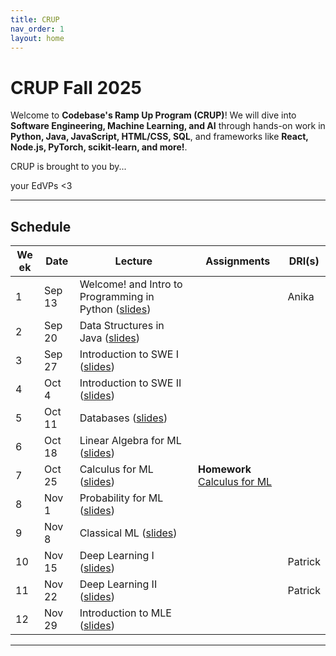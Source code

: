 ```yaml
---
title: CRUP
nav_order: 1
layout: home
---
```


# CRUP Fall 2025

Welcome to **Codebase's Ramp Up Program (CRUP)**! We will dive into **Software Engineering, Machine Learning, and AI** through hands-on work in **Python, Java, JavaScript, HTML/CSS, SQL**, and frameworks like **React, Node.js, PyTorch, scikit-learn, and more!**.

CRUP is brought to you by...

your EdVPs <3

---

## Schedule

<table>
  <thead>
    <tr>
      <th style="max-width: 30px;">Week</th>
      <th>Date</th>
      <th>Lecture</th>
      <th>Assignments</th>
      <th>DRI(s)</th>
    </tr>
  </thead>
  <tbody>
    <tr>
      <td style="max-width: 30px;">1</td>
      <td>Sep 13</td>
      <td>Welcome! and Intro to Programming in Python (<a href="https://docs.google.com/presentation/d/1qIpgvEjE79MUhFeDaQFaAQRr6w-uNUwvFq7xgK_CEgM/edit?usp=sharing">slides</a>)</td>
      <td></td>
      <td>Anika</td>
    </tr>
    <tr>
      <td style="max-width: 30px;">2</td>
      <td>Sep 20</td>
      <td>Data Structures in Java (<a href="https://docs.google.com/presentation/d/1PyR05S6xXNaIen8vqK8fAbzKMp2VKpKdoUZokiF1u5s/edit?usp=sharing">slides</a>)</td>
      <td></td>
      <td></td>
    </tr>
    <tr>
      <td style="max-width: 30px;">3</td>
      <td>Sep 27</td>
      <td>Introduction to SWE I (<a href="https://docs.google.com/presentation/d/1CyK93E87Lm_Cf46va13oNlaNh3esTJkLkM8Ij1Wn7Po/edit?usp=sharing">slides</a>)</td>
      <td></td>
      <td></td>
    </tr>
    <tr>
      <td style="max-width: 30px;">4</td>
      <td>Oct 4</td>
      <td>Introduction to SWE II (<a href="https://docs.google.com/presentation/d/17kl5XRbfkUmfXsrIXRDELY_rYeVDvOcEGczVQH-F7ZE/edit?usp=sharing">slides</a>)</td>
      <td></td>
      <td></td>
    </tr>
    <tr>
      <td style="max-width: 30px;">5</td>
      <td>Oct 11</td>
      <td>Databases (<a href="https://docs.google.com/presentation/d/1fpfz0_LdoXo_t6qInk4bLrDAQ40b4GrZgkvacAHhKTo/edit?usp=sharing">slides</a>)</td>
      <td></td>
      <td></td>
    </tr>
    <tr>
      <td style="max-width: 30px;">6</td>
      <td>Oct 18</td>
      <td>Linear Algebra for ML (<a href="https://docs.google.com/presentation/d/1Cq0ep3Fjab5BCMbNVoR_R6kPvEbmBbWqgk9pQDfGu5Y/edit?usp=sharing">slides</a>)</td>
      <td></td>
      <td></td>
    </tr>
    <tr>
      <td style="max-width: 30px;">7</td>
      <td>Oct 25</td>
      <td>Calculus for ML (<a href="https://docs.google.com/presentation/d/1rI5htE33vNN95Wo19I_uLgSKwKRdafWLPY2ffvfHm-4/edit?usp=sharing">slides</a>)</td>
      <td>
        <span class="label"><strong>Homework</strong></span>
        <a href="assets/calculus_for_ml/calculus_for_ml.pdf">Calculus for ML</a>
        </td>
      <td></td>
    </tr>
    <tr>
      <td style="max-width: 30px;">8</td>
      <td>Nov 1</td>
      <td>Probability for ML (<a href="https://docs.google.com/presentation/d/14cG_MEFFpDPWPzNl8PXfy1wHp_mtBWXYf1QLxYKoulc/edit?usp=sharing">slides</a>)</td>
      <td></td>
      <td></td>
    </tr>
    <tr>
      <td style="max-width: 30px;">9</td>
      <td>Nov 8</td>
      <td>Classical ML (<a href="https://docs.google.com/presentation/d/14BSKFvrhn66VpDIWytnpcN_jCSU9VPUtA96cWWwaVbY/edit?usp=sharing">slides</a>)</td>
      <td></td>
      <td></td>
    </tr>
    <tr>
      <td style="max-width: 30px;">10</td>
      <td>Nov 15</td>
      <td>Deep Learning I (<a href="https://docs.google.com/presentation/d/19D5MU0rPDQ7TSiSzpwSwdUBc6pYwj2tLw9du3ffNxm8/edit?usp=sharing">slides</a>)</td>
      <td></td>
      <td>Patrick</td>
    </tr>
    <tr>
      <td style="max-width: 30px;">11</td>
      <td>Nov 22</td>
      <td>Deep Learning II (<a href="https://docs.google.com/presentation/d/10gq7R-3A9MomOZEUCou14_igNJYt8ScNKowG9zrJTqA/edit?usp=sharing">slides</a>)</td>
      <td></td>
      <td>Patrick</td>
    </tr>
    <tr>
      <td style="max-width: 30px;">12</td>
      <td>Nov 29</td>
      <td>Introduction to MLE (<a href="https://docs.google.com/presentation/d/1f14ahL933aL6GrbXsUhYkX34DMbhdJ9zVF-Ryy4GOeg/edit?usp=sharing">slides</a>)</td>
      <td></td>
      <td></td>
    </tr>
  </tbody>
</table>

---